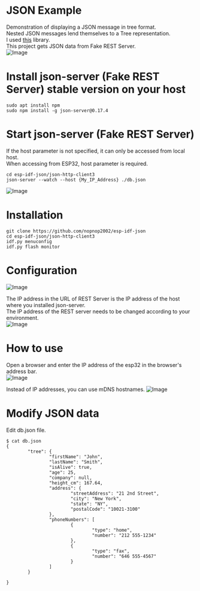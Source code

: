 # JSON Example
Demonstration of displaying a JSON message in tree format.   
Nested JSON messages lend themselves to a Tree representation.   
I used [this](https://github.com/summerstyle/jsonTreeViewer) library.   
This project gets JSON data from Fake REST Server.   
![Image](https://github.com/user-attachments/assets/a23bdbe5-1e35-4706-892a-4bb9c2e8df5d)

# Install json-server (Fake REST Server) stable version on your host
```
sudo apt install npm
sudo npm install -g json-server@0.17.4

```

# Start json-server (Fake REST Server)
If the host parameter is not specified, it can only be accessed from local host.   
When accessing from ESP32, host parameter is required.   
```
cd esp-idf-json/json-http-client3
json-server --watch --host {My_IP_Address} ./db.json
```
![Image](https://github.com/user-attachments/assets/fc181d30-2b98-4199-8983-4359bf14239e)


# Installation
```
git clone https://github.com/nopnop2002/esp-idf-json
cd esp-idf-json/json-http-client3
idf.py menuconfig
idf.py flash monitor
```

# Configuration
![Image](https://github.com/user-attachments/assets/069b30d7-a27c-4a22-a2c6-29d6d37ff1d3)

The IP address in the URL of REST Server is the IP address of the host where you installed json-server.   
The IP address of the REST server needs to be changed according to your environment.   
![Image](https://github.com/user-attachments/assets/743c0249-a3d2-4fb5-84a1-6506db84c0af)


# How to use
Open a browser and enter the IP address of the esp32 in the browser's address bar.   
![Image](https://github.com/user-attachments/assets/562a3c75-8297-413b-8b07-58749c950af2)

Instead of IP addresses, you can use mDNS hostnames.
![Image](https://github.com/user-attachments/assets/22396443-a204-4733-a979-ae154623f7da)

# Modify JSON data
Edit db.json file.
```
$ cat db.json
{
        "tree": {
                "firstName": "John",
                "lastName": "Smith",
                "isAlive": true,
                "age": 25,
                "company": null,
                "height_cm": 167.64,
                "address": {
                        "streetAddress": "21 2nd Street",
                        "city": "New York",
                        "state": "NY",
                        "postalCode": "10021-3100"
                },
                "phoneNumbers": [
                        {
                                "type": "home",
                                "number": "212 555-1234"
                        },
                        {
                                "type": "fax",
                                "number": "646 555-4567"
                        }
                ]
        }

}
```
